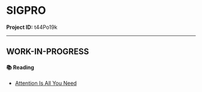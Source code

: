 # SIGPRO

**Project ID:** t44Po19k

--------------------------------------------------------------------

## WORK-IN-PROGRESS

#### :books: Reading
- [Attention Is All You Need](https://arxiv.org/abs/1706.03762)
